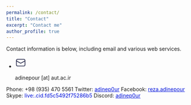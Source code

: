 ```yaml
---
permalink: /contact/
title: "Contact"
excerpt: "Contact me"
author_profile: true
---
```

Contact information is below, including email and various web services.

<ul>
  <li>
    <img src="../images/Icons/mail.png" alt="E-mail:" width="30" height="30">
    <p>adinepour [at] aut.ac.ir</p> 
  </li> 

  
</ul>



Phone: +98 (935) 470 5561
Twitter: <a href="http://twitter.com/adinep0ur" style="color: #0011DB; text-decoration: underline;">adinep0ur</a>
Facebook: <a href="https://www.facebook.com/reza.adinepour" style="color: #0011DB; text-decoration: underline;">reza.adinepour</a>
Skype: <span style="color: #0011DB">live:.cid.fd5c5492f75286b5</span>
Discord: <a href="https://discord.com/channels/adinep0ur" style="color: #0011DB; text-decoration: underline;">adinep0ur</a>
